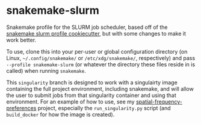 # snakemake-slurm

Snakemake profile for the SLURM job scheduler, based off of
the
[snakemake slurm profile cookiecutter](https://github.com/Snakemake-Profiles/slurm/),
but with some changes to make it work better.

To use, clone this into your per-user or global configuration
directory (on Linux, `~/.config/snakemake/` or `/etc/xdg/snakemake/`,
respectively) and pass `--profile snakemake-slurm` (or whatever the
directory these files reside in is called) when running `snakemake`.

This `singularity` branch is designed to work with a singulairty image
containing the full project environment, including snakemake, and will allow the
user to submit jobs from that singularity container and using that environment.
For an example of how to use, see my
[spatial-frequency-preferences](https://github.com/billbrod/spatial-frequency-preferences)
project, especially the `run_singularity.py` script (and `build_docker` for how
the image is created).

